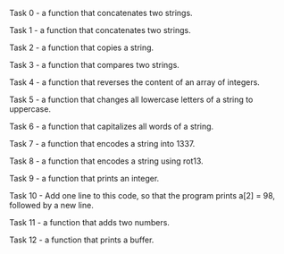 Task 0 - a function that concatenates two strings.

Task 1 - a function that concatenates two strings.

Task 2 - a function that copies a string.

Task 3 - a function that compares two strings.

Task 4 - a function that reverses the content of an array of integers.

Task 5 - a function that changes all lowercase letters of a string to uppercase.

Task 6 - a function that capitalizes all words of a string.

Task 7 - a function that encodes a string into 1337.

Task 8 - a function that encodes a string using rot13.

Task 9 - a function that prints an integer.

Task 10 - Add one line to this code, so that the program prints a[2] = 98, followed by a new line.

Task 11 -  a function that adds two numbers.

Task 12 - a function that prints a buffer.

